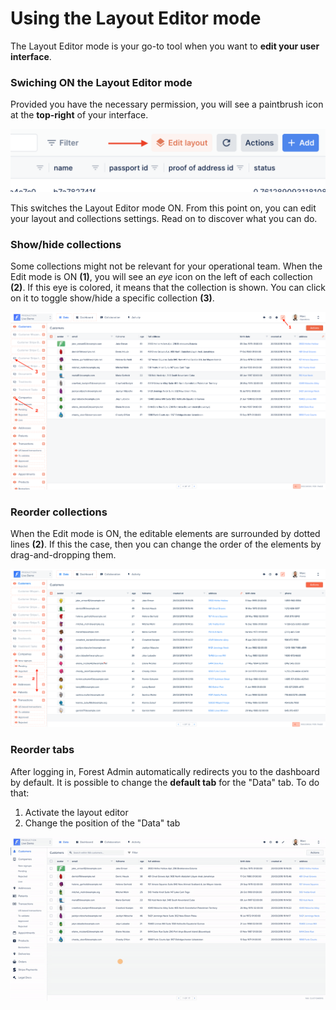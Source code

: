 # Using the Layout Editor mode

The Layout Editor mode is your go-to tool when you want to **edit your user interface**.

### Swiching ON the Layout Editor mode ​&#x20;

Provided you have the necessary permission, you will see a paintbrush icon at the **top-right** of your interface.

![](<../../../.gitbook/assets/2022-01-26_17.39.25.png>)

This switches the Layout Editor mode ON. From this point on, you can edit your layout and collections settings. Read on to discover what you can do.

### Show/hide collections <a href="#show-hide-collections" id="show-hide-collections"></a>

Some collections might not be relevant for your operational team. When the Edit mode is ON **(1)**, you will see an _eye_ icon on the left of each collection **(2)**. If this eye is colored, it means that the collection is shown. You can click on it to toggle show/hide a specific collection **(3)**.

![](<../../../.gitbook/assets/2019-06-28_15.19.26.png>)

### Reorder collections <a href="#reorder-collections-and-fields" id="reorder-collections-and-fields"></a>

When the Edit mode is ON, the editable elements are surrounded by dotted lines **(2)**. If this the case, then you can change the order of the elements by drag-and-dropping them.

![](<../../../.gitbook/assets/2020-02-20_14.45.51.png>)

### Reorder tabs

After logging in, Forest Admin automatically redirects you to the dashboard by default. It is possible to change the **default tab** for the "Data" tab. To do that:

1. Activate the layout editor
2. Change the position of the "Data" tab &#x20;

![](../../../.gitbook/assets/ezgif-1-43607ca7f91d.gif)

